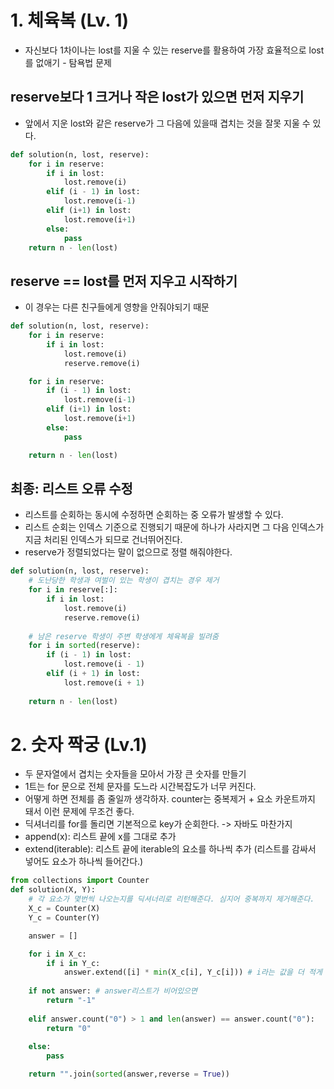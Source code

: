 # 1. 체육복 (Lv. 1)
- 자신보다 1차이나는 lost를 지울 수 있는 reserve를 활용하여 가장 효율적으로 lost를 없애기 - 탐욕법 문제

## reserve보다 1 크거나 작은 lost가 있으면 먼저 지우기
- 앞에서 지운 lost와 같은 reserve가 그 다음에 있을때 겹치는 것을 잘못 지울 수 있다.
```python
def solution(n, lost, reserve):    
    for i in reserve:
        if i in lost:
            lost.remove(i)
        elif (i - 1) in lost:
            lost.remove(i-1)
        elif (i+1) in lost:
            lost.remove(i+1)
        else:
            pass
    return n - len(lost)
```

## reserve == lost를 먼저 지우고 시작하기
- 이 경우는 다른 친구들에게 영향을 안줘야되기 때문
```python
def solution(n, lost, reserve):    
    for i in reserve:
        if i in lost:
            lost.remove(i)
            reserve.remove(i)

    for i in reserve:
        if (i - 1) in lost:
            lost.remove(i-1)
        elif (i+1) in lost:
            lost.remove(i+1)
        else:
            pass

    return n - len(lost)
```

## 최종: 리스트 오류 수정
- 리스트를 순회하는 동시에 수정하면 순회하는 중 오류가 발생할 수 있다.
- 리스트 순회는 인덱스 기준으로 진행되기 때문에 하나가 사라지면 그 다음 인덱스가 지금 처리된 인덱스가 되므로 건너뛰어진다.
- reserve가 정렬되었다는 말이 없으므로 정렬 해줘야한다.
```python
def solution(n, lost, reserve):
    # 도난당한 학생과 여벌이 있는 학생이 겹치는 경우 제거
    for i in reserve[:]:
        if i in lost:
            lost.remove(i)
            reserve.remove(i)
    
    # 남은 reserve 학생이 주변 학생에게 체육복을 빌려줌
    for i in sorted(reserve):
        if (i - 1) in lost:
            lost.remove(i - 1)
        elif (i + 1) in lost:
            lost.remove(i + 1)
    
    return n - len(lost)
```

# 2. 숫자 짝궁 (Lv.1)
- 두 문자열에서 겹치는 숫자들을 모아서 가장 큰 숫자를 만들기
- 1트는 for 문으로 전체 문자를 도느라 시간복잡도가 너무 커진다.
- 어떻게 하면 전체를 좀 줄일까 생각하자. counter는 중복제거 + 요소 카운트까지 돼서 이런 문제에 무조건 좋다.
- 딕셔너리를 for를 돌리면 기본적으로 key가 순회한다. -> 자바도 마찬가지
- append(x): 리스트 끝에 x를 그대로 추가
- extend(iterable): 리스트 끝에 iterable의 요소를 하나씩 추가 (리스트를 감싸서 넣어도 요소가 하나씩 들어간다.)
```python
from collections import Counter
def solution(X, Y):
    # 각 요소가 몇번씩 나오는지를 딕셔너리로 리턴해준다. 심지어 중복까지 제거해준다.
    X_c = Counter(X)
    Y_c = Counter(Y)

    answer = []

    for i in X_c:
        if i in Y_c:
            answer.extend([i] * min(X_c[i], Y_c[i])) # i라는 값을 더 적게 들어있는 만큼 리스트에 추가한다.
    
    if not answer: # answer리스트가 비어있으면
        return "-1"
    
    elif answer.count("0") > 1 and len(answer) == answer.count("0"):
        return "0"
    
    else:
        pass

    return "".join(sorted(answer,reverse = True))
```

